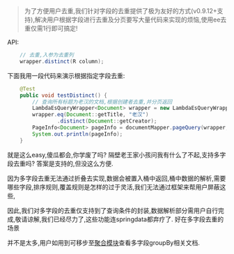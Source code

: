 > 为了方便用户去重,我们针对字段的去重提供了极为友好的方式(v0.9.12+支持),解决用户根据字段进行去重及分页要写大量代码来实现的烦恼,使用ee去重仅需1行即可搞定!

API:
```java
    // 去重,入参为去重列
    wrapper.distinct(R column);
```

下面我用一段代码来演示根据指定字段去重:

```java
    @Test
    public void testDistinct() {
        // 查询所有标题为老汉的文档,根据创建者去重,并分页返回
        LambdaEsQueryWrapper<Document> wrapper = new LambdaEsQueryWrapper<>();
        wrapper.eq(Document::getTitle, "老汉")
                .distinct(Document::getCreator);
        PageInfo<Document> pageInfo = documentMapper.pageQuery(wrapper, 1, 10);
        System.out.println(pageInfo);
    }
```

就是这么easy,傻瓜都会,你学废了吗? 隔壁老王家小孩问我有什么了不起,支持多字段去重吗? 答案是支持的,但没这么方便.

因为多字段去重无法通过折叠去实现,数据会被置入桶中返回,桶中数据的解析,需要哪些字段,排序规则,覆盖规则是怎样的过于灵活,我们无法通过框架来帮用户屏蔽这些,

因此,我们对多字段的去重仅支持到了查询条件的封装,数据解析部分需用户自行完成,敬请谅解,我们已经尽力了,这些功能连springdata都弃疗了. 好在多字段去重的场景

并不是太多,用户如用到可移步至[聚合模块](aggregation.md)查看多字段groupBy相关文档.

